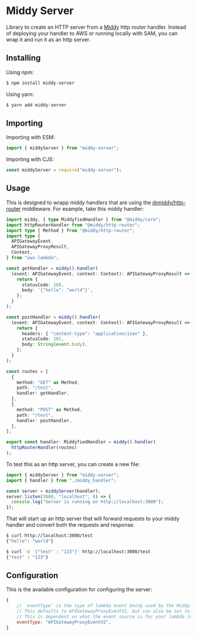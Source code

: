 # Middy Server

Library to create an HTTP server from a [Middy](https://middy.js.org/) http router handler. Instead of deploying your handler to AWS or running locally with SAM, you can wrap it and run it as an http server.

## Installing

Using npm:

```bash
$ npm install middy-server
```

Using yarn:

```bash
$ yarn add middy-server
```

## Importing

Importing with ESM:

```javascript
import { middyServer } from "middy-server";
```

Importing with CJS:

```javascript
const middyServer = require("middy-server");
```

## Usage

This is designed to wrapp middy handlers that are using the [@middy/http-router](https://middy.js.org/docs/routers/http-router/) middleware. For example, take this middy handler:

```typescript
import middy, { type MiddyfiedHandler } from "@middy/core";
import httpRouterHandler from "@middy/http-router";
import type { Method } from "@middy/http-router";
import type {
  APIGatewayEvent,
  APIGatewayProxyResult,
  Context,
} from "aws-lambda";

const getHandler = middy().handler(
  (event: APIGatewayEvent, context: Context): APIGatewayProxyResult => {
    return {
      statusCode: 200,
      body: '{"hello": "world"}',
    };
  }
);

const postHandler = middy().handler(
  (event: APIGatewayEvent, context: Context): APIGatewayProxyResult => {
    return {
      headers: { "content-type": "application/json" },
      statusCode: 201,
      body: String(event.body),
    };
  }
);

const routes = [
  {
    method: "GET" as Method,
    path: "/test",
    handler: getHandler,
  },
  {
    method: "POST" as Method,
    path: "/test",
    handler: postHandler,
  },
];

export const handler: MiddyfiedHandler = middy().handler(
  httpRouterHandler(routes)
);
```

To test this as an http server, you can create a new file:

```typescript
import { middyServer } from "middy-server";
import { handler } from "./middy_handler";

const server = middyServer(handler);
server.listen(3000, "localhost", () => {
  console.log("Server is running on http://localhost:3000");
});
```

That will start up an http server that will forward requests to your middy handler and convert both the requests and response.

```bash
$ curl http://localhost:3000/test
{"hello": "world"}

$ curl -d '{"test" : "123"}' http://localhost:3000/test
{"test" : "123"}
```

## Configuration

This is the available configuration for configuring the server:

```javascript
{
    // `eventType` is the type of lambda event being used by the Middy router
    // This defaults to APIGatewayProxyEventV2, but can also be set to APIGatewayProxyEvent or ALBEvent
    // This is dependent on what the event source is for your lambda in AWS
    eventType: "APIGatewayProxyEventV2",
}
```
